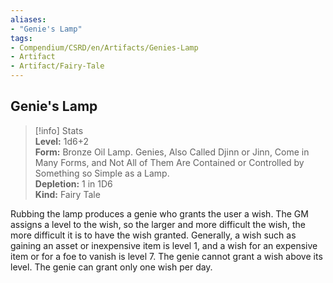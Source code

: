 ```yaml
---
aliases:
- "Genie's Lamp"
tags:
- Compendium/CSRD/en/Artifacts/Genies-Lamp
- Artifact
- Artifact/Fairy-Tale
---
```


  
## Genie's Lamp  
>[!info] Stats  
> **Level:** 1d6+2  
> **Form:** Bronze Oil Lamp. Genies, Also Called Djinn or Jinn, Come in Many Forms, and Not All of Them Are Contained or Controlled by Something so Simple as a Lamp.  
> **Depletion:** 1 in 1D6  
> **Kind:** Fairy Tale
  
Rubbing the lamp produces a genie who grants the user a wish. The GM assigns a level to the wish, so the larger and more difficult the wish, the more difficult it is to have the wish granted. Generally, a wish such as gaining an asset or inexpensive item is level 1, and a wish for an expensive item or for a foe to vanish is level 7. The genie cannot grant a wish above its level. The genie can grant only one wish per day.